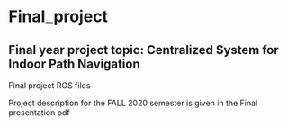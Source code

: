 # Final_project

## Final year project topic: Centralized System for Indoor Path Navigation

Final project ROS files<br/>

Project description for the FALL 2020 semester is given in the Final presentation pdf
